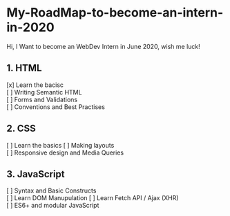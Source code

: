 # My-RoadMap-to-become-an-intern-in-2020
Hi, I Want to become an WebDev Intern in June 2020, wish me luck!

## 1. HTML 

[x]  Learn the bacisc  
[ ] Writing Semantic HTML  
[ ] Forms and Validations  
[ ] Conventions and Best Practises  

## 2. CSS 

[ ] Learn the basics
[ ] Making layouts  
[ ] Responsive design and Media Queries

## 3. JavaScript

[ ] Syntax and Basic Constructs  
[ ] Learn DOM Manupulation
[ ] Learn Fetch API / Ajax (XHR)  
[ ] ES6+ and modular JavaScript
